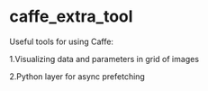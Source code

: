 # caffe_extra_tool
Useful tools for using Caffe:

1.Visualizing data and parameters in grid of images

2.Python layer for async prefetching
